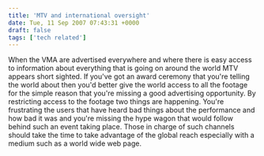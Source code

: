 ```yaml
---
title: 'MTV and international oversight'
date: Tue, 11 Sep 2007 07:43:31 +0000
draft: false
tags: ['tech related']
---
```


When the VMA are advertised everywhere and where there is easy access to information about everything that is going on around the world MTV appears short sighted. If you've got an award ceremony that you're telling the world about then you'd better give the world access to all the footage for the simple reason that you're missing a good advertising opportunity. By restricting access to the footage two things are happening. You're frustrating the users that have heard bad things about the performance and how bad it was and you're missing the hype wagon that would follow behind such an event taking place. Those in charge of such channels should take the time to take advantage of the global reach especially with a medium such as a world wide web page.